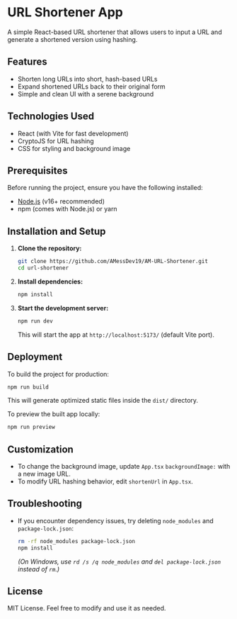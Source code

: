 # URL Shortener App

A simple React-based URL shortener that allows users to input a URL and generate a shortened version using hashing.

## Features
- Shorten long URLs into short, hash-based URLs
- Expand shortened URLs back to their original form
- Simple and clean UI with a serene background

## Technologies Used
- React (with Vite for fast development)
- CryptoJS for URL hashing
- CSS for styling and background image

## Prerequisites
Before running the project, ensure you have the following installed:
- [Node.js](https://nodejs.org/) (v16+ recommended)
- npm (comes with Node.js) or yarn

## Installation and Setup

1. **Clone the repository:**
   ```sh
   git clone https://github.com/AMessDev19/AM-URL-Shortener.git
   cd url-shortener
   ```

2. **Install dependencies:**
   ```sh
   npm install
   ```

3. **Start the development server:**
   ```sh
   npm run dev
   ```
   This will start the app at `http://localhost:5173/` (default Vite port).

## Deployment
To build the project for production:
```sh
npm run build
```
This will generate optimized static files inside the `dist/` directory.

To preview the built app locally:
```sh
npm run preview
```

## Customization
- To change the background image, update `App.tsx` `backgroundImage:` with a new image URL.
- To modify URL hashing behavior, edit `shortenUrl` in `App.tsx`.

## Troubleshooting
- If you encounter dependency issues, try deleting `node_modules` and `package-lock.json`:
  ```sh
  rm -rf node_modules package-lock.json
  npm install
  ```
  *(On Windows, use `rd /s /q node_modules` and `del package-lock.json` instead of `rm`.)*

## License
MIT License. Feel free to modify and use it as needed.